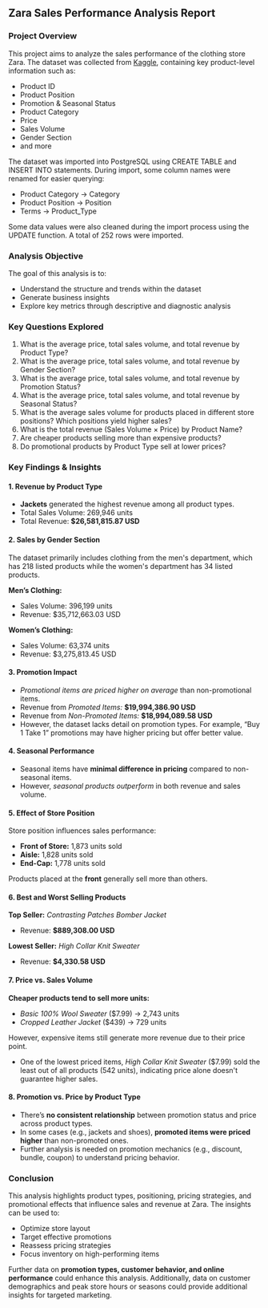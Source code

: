 ## Zara Sales Performance Analysis Report
### Project Overview 
This project aims to analyze the sales performance of the clothing store Zara. The dataset was collected from [Kaggle](https://www.kaggle.com/datasets/xontoloyo/data-penjualan-zara), containing key product-level information such as:
- Product ID
- Product Position
- Promotion & Seasonal Status
- Product Category
- Price
- Sales Volume
- Gender Section
- and more

The dataset was imported into PostgreSQL using CREATE TABLE and INSERT INTO statements. During import, some column names were renamed for easier querying:
- Product Category → Category
- Product Position → Position
- Terms → Product_Type

Some data values were also cleaned during the import process using the UPDATE function. A total of 252 rows were imported.

### Analysis Objective
The goal of this analysis is to:
- Understand the structure and trends within the dataset
- Generate business insights
- Explore key metrics through descriptive and diagnostic analysis

### Key Questions Explored
1. What is the average price, total sales volume, and total revenue by Product Type?
2. What is the average price, total sales volume, and total revenue by Gender Section?
3. What is the average price, total sales volume, and total revenue by Promotion Status?
4. What is the average price, total sales volume, and total revenue by Seasonal Status?
5. What is the average sales volume for products placed in different store positions? Which positions yield higher sales?
6. What is the total revenue (Sales Volume × Price) by Product Name?
7. Are cheaper products selling more than expensive products?
8. Do promotional products by Product Type sell at lower prices?

### Key Findings & Insights
#### 1. Revenue by Product Type
- **Jackets** generated the highest revenue among all product types.
- Total Sales Volume: 269,946 units
- Total Revenue: **$26,581,815.87 USD**

#### 2. Sales by Gender Section
The dataset primarily includes clothing from the men's department, which has 218 listed products while the women's department has 34 listed products.

**Men’s Clothing:**
 - Sales Volume: 396,199 units
 - Revenue: $35,712,663.03 USD
   
**Women’s Clothing:**
 - Sales Volume: 63,374 units
 - Revenue: $3,275,813.45 USD

#### 3. Promotion Impact
- *Promotional items are priced higher on average* than non-promotional items.
- Revenue from *Promoted Items:* **$19,994,386.90 USD**
- Revenue from *Non-Promoted Items:* **$18,994,089.58 USD**
- However, the dataset lacks detail on promotion types. For example, “Buy 1 Take 1” promotions may have higher pricing but offer better value.

#### 4. Seasonal Performance
- Seasonal items have **minimal difference in pricing** compared to non-seasonal items.
- However, *seasonal products outperform* in both revenue and sales volume.

#### 5. Effect of Store Position
Store position influences sales performance:
- **Front of Store:** 1,873 units sold
- **Aisle:** 1,828 units sold
- **End-Cap:** 1,778 units sold
  
Products placed at the **front** generally sell more than others.

#### 6. Best and Worst Selling Products
**Top Seller:** *Contrasting Patches Bomber Jacket*
- Revenue: **$889,308.00 USD**
  
**Lowest Seller:** *High Collar Knit Sweater*
- Revenue: **$4,330.58 USD**

#### 7. Price vs. Sales Volume
**Cheaper products tend to sell more units:**
- *Basic 100% Wool Sweater* ($7.99) → 2,743 units
- *Cropped Leather Jacket* ($439) → 729 units
  
However, expensive items still generate more revenue due to their price point.
- One of the lowest priced items, *High Collar Knit Sweater* ($7.99) sold the least out of all products (542 units), indicating price alone doesn't guarantee higher sales.

#### 8. Promotion vs. Price by Product Type
- There’s **no consistent relationship** between promotion status and price across product types.
- In some cases (e.g., jackets and shoes), **promoted items were priced higher** than non-promoted ones.
- Further analysis is needed on promotion mechanics (e.g., discount, bundle, coupon) to understand pricing behavior.

### Conclusion
This analysis highlights product types, positioning, pricing strategies, and promotional effects that influence sales and revenue at Zara. The insights can be used to:
- Optimize store layout
- Target effective promotions
- Reassess pricing strategies
- Focus inventory on high-performing items
  
Further data on **promotion types, customer behavior, and online performance** could enhance this analysis. Additionally, data on customer demographics and peak store hours or seasons could provide additional insights for targeted marketing.
